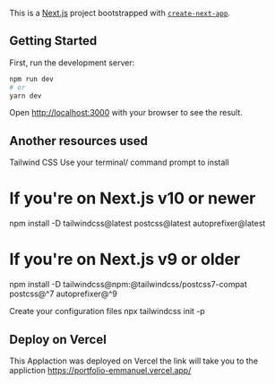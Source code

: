 This is a [Next.js](https://nextjs.org/) project bootstrapped with [`create-next-app`](https://github.com/vercel/next.js/tree/canary/packages/create-next-app).

## Getting Started

First, run the development server:

```bash
npm run dev
# or
yarn dev
```

Open [http://localhost:3000](http://localhost:3000) with your browser to see the result.



## Another resources used 

Tailwind CSS 
Use your terminal/ command prompt to install 

# If you're on Next.js v10 or newer
npm install -D tailwindcss@latest postcss@latest autoprefixer@latest

# If you're on Next.js v9 or older
npm install -D tailwindcss@npm:@tailwindcss/postcss7-compat postcss@^7 autoprefixer@^9


Create your configuration files
npx tailwindcss init -p



## Deploy on Vercel

This Applaction was deployed on Vercel the link will take you to the appliction https://portfolio-emmanuel.vercel.app/
